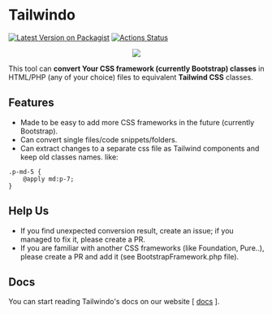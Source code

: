 # Tailwindo

[![Latest Version on Packagist](https://img.shields.io/packagist/v/awssat/tailwindo.svg?style=flat-square)](https://packagist.org/packages/awssat/tailwindo)
[![Actions Status](https://github.com/awssat/tailwindo/workflows/Tests/badge.svg)](https://github.com/awssat/tailwindo/actions)


<p align="center">
  <img src="https://pbs.twimg.com/media/DQ-mDgSX0AUpCPL.png">
</p>

This tool can **convert Your CSS framework (currently Bootstrap) classes** in HTML/PHP (any of your choice) files to equivalent **Tailwind CSS** classes.

## Features
- Made to be easy to add more CSS frameworks in the future (currently Bootstrap).
- Can convert single files/code snippets/folders.
- Can extract changes to a separate css file as Tailwind components and keep old classes names. like: 
```
.p-md-5 {
	@apply md:p-7;
}
```

## Help Us
- If you find unexpected conversion result, create an issue; if you managed to fix it, please create a PR.
- If you are familiar with another CSS frameworks (like Foundation, Pure..), please create a PR and add it (see BootstrapFramework.php file).

## Docs
You can start reading Tailwindo's docs on our website [ [docs](https://awssat.com/opensource/tailwindo) ].
